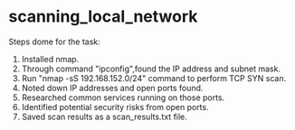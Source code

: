 # scanning_local_network

Steps dome for the task:
1. Installed nmap.
2. Through command "ipconfig",found the IP address and subnet mask.
3. Run "nmap -sS 192.168.152.0/24" command to perform TCP SYN scan.
4. Noted down IP addresses and open ports found.
5. Researched common services running on those ports.
6. Identified potential security risks from open ports.
7. Saved scan results as a scan_results.txt file.
